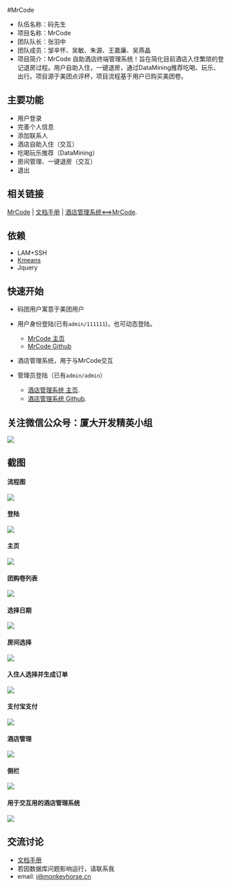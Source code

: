 
#MrCode


- 队伍名称：码先生
- 项目名称：MrCode
- 团队队长：张羽中
- 团队成员：邹辛怀、吴敏、朱源、王嘉廉、吴燕晶
- 项目简介：MrCode 自助酒店终端管理系统！旨在简化目前酒店入住繁琐的登记退房过程。用户自助入住，一键退房，通过DataMining推荐吃喝、玩乐、出行。项目源于美团点评杯，项目流程基于用户已购买美团卷。



主要功能
---
* 用户登录
* 完善个人信息
* 添加联系人
* 酒店自助入住（交互）
* 吃喝玩乐推荐（DataMining）
* 房间管理、一键退房（交互）
* 退出



相关链接
---
[MrCode](http://www.monkeyhorse.cn/MrCode)   |   [文档手册](https://github.com/Uoor/xmu-2016-MrCode/tree/dev/dos)   |   [酒店管理系统<==>MrCode](http://www.monkeyhorse.cn/JavaPrj_9).


依赖
---

* LAM+SSH
* [Kmeans](https://github.com/Uoor/xmu-2016-MrCode/tree/dev/dos/DataMining)
* Jquery


快速开始
-------
* 码团用户寓意于美团用户

* 用户身份登陆(已有`admin/111111`)，也可动态登陆。
    * [MrCode 主页](http://www.monkeyhorse.cn/MrCode)
    * [MrCode Github](https://github.com/Uoor/xmu-2016-MrCode/)

    
* 酒店管理系统，用于与MrCode交互
* 管理员登陆（已有`admin/admin`）
	* [酒店管理系统 主页](http://www.monkeyhorse.cn/JavaPrj_9).
	* [酒店管理系统 Github](https://github.com/wjialian/hotelSystem).


关注微信公众号：厦大开发精英小组
---

  ![](https://github.com/Uoor/xmu-2016-MrCode/blob/dev/dos/flowchart/publicNumber.jpg)



截图
---

#### 流程图
![](https://github.com/Uoor/xmu-2016-MrCode/blob/dev/dos/flowchart/mrcode.jpg)

#### 登陆
![](https://github.com/Uoor/xmu-2016-MrCode/blob/dev/dos/pic/login.jpg)

#### 主页
![](https://github.com/Uoor/xmu-2016-MrCode/blob/dev/dos/pic/index.jpg)

#### 团购卷列表
![](https://github.com/Uoor/xmu-2016-MrCode/blob/dev/dos/pic/order0.jpg)

#### 选择日期
![](https://github.com/Uoor/xmu-2016-MrCode/blob/dev/dos/pic/order2.jpg)

#### 房间选择
![](https://github.com/Uoor/xmu-2016-MrCode/blob/dev/dos/pic/order3.jpg)

#### 入住人选择并生成订单
![](https://github.com/Uoor/xmu-2016-MrCode/blob/dev/dos/pic/order4.jpg)

#### 支付宝支付
![](https://github.com/Uoor/xmu-2016-MrCode/blob/dev/dos/pic/order5.jpg)

#### 酒店管理
![](https://github.com/Uoor/xmu-2016-MrCode/blob/dev/dos/pic/manage.jpg)

#### 侧栏
![](https://github.com/Uoor/xmu-2016-MrCode/blob/dev/dos/pic/side.jpg)

#### 用于交互用的酒店管理系统
![](https://github.com/Uoor/xmu-2016-MrCode/blob/dev/dos/pic/hotel.jpg)

交流讨论
-------
- [文档手册](https://github.com/Uoor/xmu-2016-MrCode/tree/dev/dos)
- 若因数据库问题影响运行，请联系我
- email: i@monkeyhorse.cn
